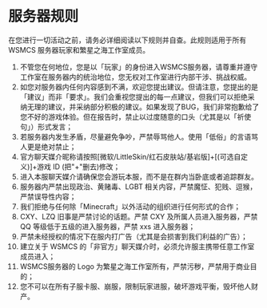 # 服务器规则

在您进行一切活动之前，请务必详细阅读以下规则并自查。此规则适用于所有 WSMCS 服务器玩家和繁星之海工作室成员。

1. 不管您在何地位，您是以「玩家」的身份进入WSMCS服务器，请尊重并遵守工作室在服务器内的统治地位，您无权对工作室进行内部干涉、挑战权威。
2. 如您对服务器内任何内容感到不满，欢迎您提出建议。但请注意，您提出的是「建议」而非「要求」。我们会重视您提出的每一点建议，但我们可以拒绝采纳无理的建议，并采纳部分积极的建议。如果发现了BUG，我们非常抱歉给了您不好的游戏体验。但在报告时，禁止以过度随意的口头（尤其是以「祈使句」）形式发言；
3. 若服务器内发生矛盾，尽量避免争吵，严禁辱骂他人。使用「低俗」的言语骂人更是绝对禁止；
4. 官方聊天媒介昵称请按照[微软/LittleSkin/红石皮肤站/基岩版]+[(可选自定义)]+游戏 ID (把"+"删去)修改；
5. 进入本服聊天媒介请确保您会游玩本服，而不是在群内当卧底或者追踪群友。
6. 服务器内严禁出现政治、黄赌毒、LGBT 相关内容，严禁魔怔、犯贱、逗猴，严禁误导性内容；
7. 我们拒绝与任何除「Minecraft」以外活动的组织进行任何形式的合作；
8. CXY、LZQ 旧事是严禁讨论的话题。严禁 CXY 及所属人员进入服务器，严禁 QQ 等级低于五级的进入服务器，严禁 xxs 进入服务器；
9. 严禁未经授权的情况下在服内打广告（尤其是会损害到我们利益的广告）；
10. 建立关于 WSMCS 的「非官方」聊天媒介时，必须允许服主携带任意工作室成员进入；
11. WSMCS服务器的 Logo 为繁星之海工作室所有，严禁污秽，严禁用于商业目的；
12. 您不可以在所有子服卡服、崩服，限制玩家进服，破坏游戏平衡，毁坏他人财产。